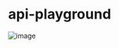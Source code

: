 ﻿# api-playground
![image](https://github.com/Traxin77/api-playground/assets/117434806/35c61329-b29a-4364-9051-3f2b47471bd5)
